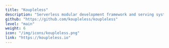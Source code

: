 ```yaml
---
title: "Koupleless"
description: "Serverless modular development framework and serving system, help developers focus on their own business logic, and also saving resources, speeding up starting, deploying flexibly in different environments etc."
github: "https://github.com/koupleless/koupleless"
level: "main"
weight: 6
icon: "/img/icons/koupleless.png"
link: "https://koupleless.io"
---
```

